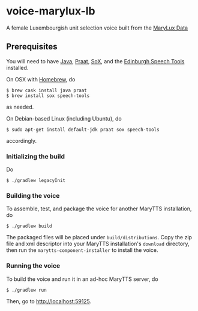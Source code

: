 # voice-marylux-lb

A female Luxembourgish unit selection voice built from the [MaryLux Data](https://github.com/marytts/marylux-data)

## Prerequisites

You will need to have [Java](https://www.java.com/), [Praat](http://praat.org/), [SoX](http://sox.sourceforge.net/), and the [Edinburgh Speech Tools](http://www.cstr.ed.ac.uk/projects/speech_tools/) installed.

On OSX with [Homebrew](http://brew.sh/), do
```
$ brew cask install java praat
$ brew install sox speech-tools
```
as needed.

On Debian-based Linux (including Ubuntu), do
```
$ sudo apt-get install default-jdk praat sox speech-tools
```
accordingly.

### Initializing the build

Do
```
$ ./gradlew legacyInit
```

### Building the voice

To assemble, test, and package the voice for another MaryTTS installation, do
```
$ ./gradlew build
```
The packaged files will be placed under `build/distributions`.
Copy the zip file and xml descriptor into your MaryTTS installation's `download` directory, then run the `marytts-component-installer` to install the voice.

### Running the voice

To build the voice and run it in an ad-hoc MaryTTS server, do
```
$ ./gradlew run
```
Then, go to [http://localhost:59125](http://localhost:59125/).
